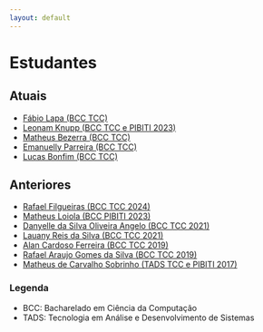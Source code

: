```yaml
---
layout: default
---
```


# Estudantes

## Atuais

- [Fábio Lapa (BCC TCC)](https://www.linkedin.com/in/fabio-l-aa1141237/)
- [Leonam Knupp (BCC TCC e PIBITI 2023)](https://www.linkedin.com/in/leonamknupp/)
- [Matheus Bezerra (BCC TCC)](https://www.linkedin.com/in/matheus-bezerra-6296b7221/)
- [Emanuelly Parreira (BCC TCC)](https://www.linkedin.com/in/emanuellyparreira/)
- [Lucas Bonfim (BCC TCC)]()

## Anteriores

- [Rafael Filgueiras (BCC TCC 2024)](https://www.linkedin.com/in/rafael-de-paula-filgueiras-1b43781bb/)
- [Matheus Loiola (BCC PIBITI 2023)](https://www.linkedin.com/in/matheus-loiola-0417151bb/)
- [Danyelle da Silva Oliveira Angelo (BCC TCC 2021)](https://www.linkedin.com/in/danyelle-angelo-199162a4/)
- [Lauany Reis da Silva (BCC TCC 2021)](https://www.linkedin.com/in/lauany-reis-da-silva/)
- [Alan Cardoso Ferreira (BCC TCC 2019)]()
- [Rafael Araujo Gomes da Silva (BCC TCC 2019)](https://www.linkedin.com/in/rafael-araujo-gomes-da-silva-3b8389139/)
- [Matheus de Carvalho Sobrinho (TADS TCC e PIBITI 2017)](https://www.linkedin.com/in/matheus-de-carvalho-sobrinho-154522119/)

### Legenda

- BCC: Bacharelado em Ciência da Computação
- TADS: Tecnologia em Análise e Desenvolvimento de Sistemas